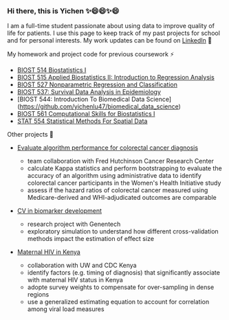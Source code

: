 ### Hi there, this is Yichen ✨😄😄✨😄

I am a full-time student passionate about using data to improve quality of life for patients. I use this page to keep track of my past projects for school and for personal interests. My work updates can be found on <a href="https://www.linkedin.com/in/yichenlu0416/">LinkedIn</a> 💼

My homework and project code for previous coursework ⚡
- [BIOST 514 Biostatistics I](https://github.com/yichenlu47/applied_biostatistics)
- [BIOST 515 Applied Biostatistics II: Introduction to Regression Analysis](https://github.com/yichenlu47/applied_biostatistics_regression_analysis)
- [BIOST 527 Nonparametric Regression and Classification](https://github.com/yichenlu47/nonparametric_regression_classification)
- [BIOST 537: Survival Data Analysis in Epidemiology](https://github.com/yichenlu47/survival_data_analysis_epidemiology)
- [BIOST 544: Introduction To Biomedical Data Science] (https://github.com/yichenlu47/biomedical_data_science)
- [BIOST 561 Computational Skills for Biostatistics I](https://github.com/yichenlu47/computational_skills_biostatistics)
- [STAT 554 Statistical Methods For Spatial Data](https://github.com/yichenlu47/statistical_method_spatial_data)

Other projects 🌱
- [Evaluate algorithm performance for colorectal cancer diagnosis](https://github.com/yichenlu47/uw_capstone_project)
  - team collaboration with Fred Hutchinson Cancer Research Center
  - calculate Kappa statistics and perform bootstrapping to evaluate the accuracy of an algorithm using administrative data to identify colorectal cancer participants in the Women's Health Initiative study
  - assess if the hazard ratios of colorectal cancer measured using Medicare-derived and WHI-adjudicated outcomes are comparable
  
- [CV in biomarker development](https://github.com/yichenlu47/simulation-2020)
  -  research project with Genentech
  -  exploratory simulation to understand how different cross-validation methods impact the estimation of effect size
  
- [Maternal HIV in Kenya](https://github.com/yichenlu47/hiv_kenya)
  - collaboration with UW and CDC Kenya 
  - identify factors (e.g. timing of diagnosis) that significantly associate with maternal HIV status in Kenya
  - adopte survey weights to compensate for over-sampling in dense regions
  - use a generalized estimating equation to account for correlation among viral load measures


<!--
**yichenlu47/yichenlu47** is a ✨ _special_ ✨ repository because its `README.md` (this file) appears on your GitHub profile.

Here are some ideas to get you started:

- 🔭 I’m currently working on ...
- 🌱 I’m currently learning ...
- 👯 I’m looking to collaborate on ...
- 🤔 I’m looking for help with ...
- 💬 Ask me about ...
- 📫 How to reach me: ...
- 😄 Pronouns: ...
- ⚡ Fun fact: ...
-->
